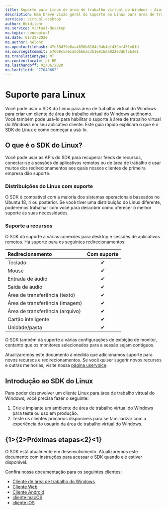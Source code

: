 ```yaml
---
title: Suporte para Linux de área de trabalho virtual do Windows – Azure
description: Uma breve visão geral do suporte ao Linux para área de trabalho virtual do Windows.
services: virtual-desktop
author: Heidilohr
ms.service: virtual-desktop
ms.topic: conceptual
ms.date: 01/23/2020
ms.author: helohr
ms.openlocfilehash: 47e38d79e8aa4656b8164c94b4ef439bf431e01d
ms.sourcegitcommit: 57669c5ae1abdb6bac3b1e816ea822e3dbf5b3e1
ms.translationtype: MT
ms.contentlocale: pt-BR
ms.lasthandoff: 02/06/2020
ms.locfileid: "77049662"
---
```

# <a name="linux-support"></a>Suporte para Linux

Você pode usar o SDK do Linux para área de trabalho virtual do Windows para criar um cliente de área de trabalho virtual do Windows autônomo. Você também pode usá-lo para habilitar o suporte à área de trabalho virtual do Windows em seu aplicativo cliente. Este guia rápido explicará o que é o SDK do Linux e como começar a usá-lo.

## <a name="what-is-the-linux-sdk"></a>O que é o SDK do Linux?

Você pode usar as APIs do SDK para recuperar feeds de recursos, conectar-se a sessões de aplicativos remotos ou de área de trabalho e usar muitos dos redirecionamentos aos quais nossos clientes de primeira empresa dão suporte.

### <a name="supported-linux-distributions"></a>Distribuições do Linux com suporte

O SDK é compatível com a maioria dos sistemas operacionais baseados no Ubuntu 18, 4 ou posterior. Se você tiver uma distribuição do Linux diferente, poderemos trabalhar com você para descobrir como oferecer o melhor suporte às suas necessidades.

### <a name="feature-support"></a>Suporte a recursos

O SDK dá suporte a várias conexões para desktop e sessões de aplicativos remotos. Há suporte para os seguintes redirecionamentos:

| Redirecionamento       | Com suporte |
| :---------------- | :-------: |
| Teclado          | &#10004;  |
| Mouse             | &#10004;  |
| Entrada de áudio          | &#10004;  |
| Saída de áudio         | &#10004;  |
| Área de transferência (texto)  | &#10004;  |
| Área de transferência (imagem) | &#10004;  |
| Área de transferência (arquivo)  | &#10004;  |
| Cartão inteligente         | &#10004;  |
| Unidade/pasta      | &#10004;  |

O SDK também dá suporte a várias configurações de exibição de monitor, contanto que os monitores selecionados para a sessão sejam contíguos.

Atualizaremos este documento à medida que adicionamos suporte para novos recursos e redirecionamentos. Se você quiser sugerir novos recursos e outras melhorias, visite nossa [página uservoice](https://go.microsoft.com/fwlink/?linkid=2116523).

## <a name="get-started-with-the-linux-sdk"></a>Introdução ao SDK do Linux

Para poder desenvolver um cliente Linux para área de trabalho virtual do Windows, você precisa fazer o seguinte:

1. Crie e implante um ambiente de área de trabalho virtual do Windows para teste ou uso em produção.
2. Teste os clientes primários disponíveis para se familiarizar com a experiência do usuário da área de trabalho virtual do Windows.

## <a name="next-steps"></a>{1&gt;{2&gt;Próximas etapas&lt;2}&lt;1}

O SDK está atualmente em desenvolvimento. Atualizaremos este documento com instruções para acessar o SDK quando ele estiver disponível.

Confira nossa documentação para os seguintes clientes:

- [Cliente de área de trabalho do Windows](connect-windows-7-and-10.md)
- [Cliente Web](connect-web.md)
- [Cliente Android](connect-android.md)
- [cliente macOS](connect-macos.md)
- [cliente iOS](connect-ios.md)
